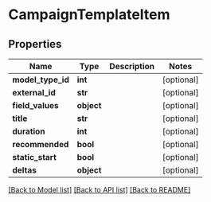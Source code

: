 # CampaignTemplateItem

## Properties
Name | Type | Description | Notes
------------ | ------------- | ------------- | -------------
**model_type_id** | **int** |  | [optional] 
**external_id** | **str** |  | [optional] 
**field_values** | **object** |  | [optional] 
**title** | **str** |  | [optional] 
**duration** | **int** |  | [optional] 
**recommended** | **bool** |  | [optional] 
**static_start** | **bool** |  | [optional] 
**deltas** | **object** |  | [optional] 

[[Back to Model list]](../README.md#documentation-for-models) [[Back to API list]](../README.md#documentation-for-api-endpoints) [[Back to README]](../README.md)


